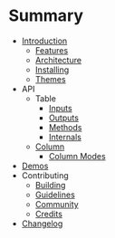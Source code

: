 # Summary

* [Introduction](README.md)
   * [Features](introduction/features.md)
   * [Architecture](introduction/architecture.md)
   * [Installing](introduction/installing.md)
   * [Themes](introduction/themes.md)
* API
   * Table
      * [Inputs](api/table-inputs.md)
      * [Outputs](api/table-outputs.md)
      * [Methods](api/table-fns.md)
      * [Internals](api/internals.md)
   * [Column](api/column-options.md)
      * [Column Modes](api/column-modes.md)
* [Demos](http://swimlane.github.io/angular2-data-table/)
* Contributing
   * [Building](contributing/building.md)
   * [Guidelines](contributing/guidelines.md)
   * [Community](contributing/community.md)
   * [Credits](contributing/credits.md)
* [Changelog](changelog.md)

